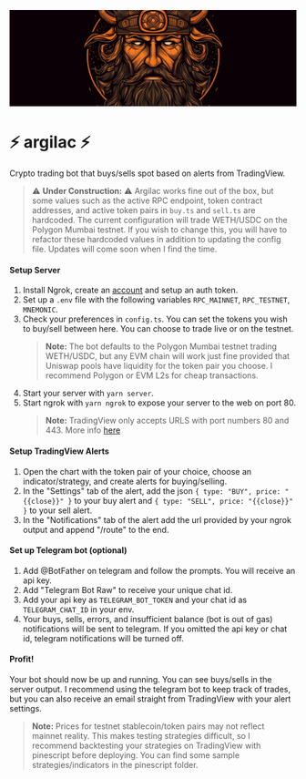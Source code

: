 ![Logo](./src/assets/banner.png)

# ⚡️ argilac ⚡️

Crypto trading bot that buys/sells spot based on alerts from TradingView.

> ⚠️ **Under Construction:** ⚠️ Argilac works fine out of the box, but some values such as the active RPC endpoint, token contract addresses, and active token pairs in `buy.ts` and `sell.ts` are hardcoded. The current configuration will trade WETH/USDC on the Polygon Mumbai testnet. If you wish to change this, you will have to refactor these hardcoded values in addition to updating the config file. Updates will come soon when I find the time.

#### Setup Server

1. Install Ngrok, create an [account](https://ngrok.com) and setup an auth token.
2. Set up a `.env` file with the following variables `RPC_MAINNET`, `RPC_TESTNET`, `MNEMONIC`.
3. Check your preferences in `config.ts`. You can set the tokens you wish to buy/sell between here. You can choose to trade live or on the testnet.
   > **Note:** The bot defaults to the Polygon Mumbai testnet trading WETH/USDC, but any EVM chain will work just fine provided that Uniswap pools have liquidity for the token pair you choose. I recommend Polygon or EVM L2s for cheap transactions.
4. Start your server with `yarn server`.
5. Start ngrok with `yarn ngrok` to expose your server to the web on port 80.
   > **Note:** TradingView only accepts URLS with port numbers 80 and 443. More info [here](https://www.tradingview.com/support/solutions/43000529348-about-webhooks/)

#### Setup TradingView Alerts

1. Open the chart with the token pair of your choice, choose an indicator/strategy, and create alerts for buying/selling.
2. In the "Settings" tab of the alert, add the json `{ type: "BUY", price: "{{close}}" }` to your buy alert and `{ type: "SELL", price: "{{close}}" }` to your sell alert.
3. In the "Notifications" tab of the alert add the url provided by your ngrok output and append "/route" to the end.

#### Set up Telegram bot (optional)

1. Add @BotFather on telegram and follow the prompts. You will receive an api key.
2. Add "Telegram Bot Raw" to receive your unique chat id.
3. Add your api key as `TELEGRAM_BOT_TOKEN` and your chat id as `TELEGRAM_CHAT_ID` in your env.
4. Your buys, sells, errors, and insufficient balance (bot is out of gas) notifications will be sent to telegram. If you omitted the api key or chat id, telegram notifications will be turned off.

#### Profit!

Your bot should now be up and running. You can see buys/sells in the server output. I recommend using the telegram bot to keep track of trades, but you can also receive an email straight from TradingView with your alert settings.

> **Note:** Prices for testnet stablecoin/token pairs may not reflect mainnet reality. This makes testing strategies difficult, so I recommend backtesting your strategies on TradingView with pinescript before deploying. You can find some sample strategies/indicators in the pinescript folder.
